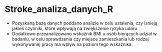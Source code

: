 # Stroke_analiza_danych_R
* Pozyskaną bazę danych poddano analizie w celu ustalenia, czy isnieją jakieś czynniki, które wpływają na zwiększenie ryzyka udaru.
* Dodatkowo przeanalizowano wskaźnik BMI u osób biorących udział w badaniu, w celu sprawdzenia czy miejsce zamieszkania lub rodzaj wykonywanej pracy ma wpływ na poziom tego wskaźnika.
